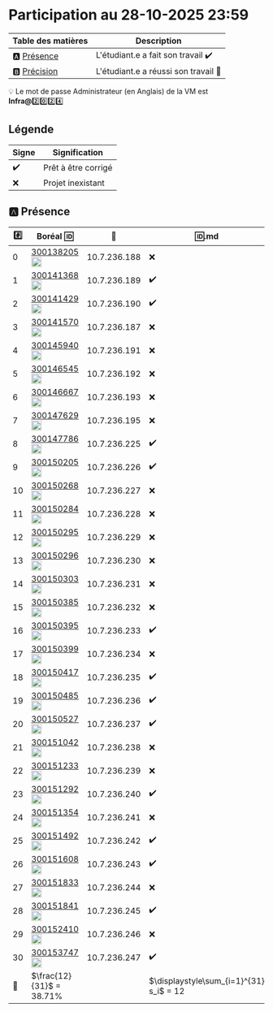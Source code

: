 # Participation au 28-10-2025 23:59

| Table des matières            | Description                                             |
|-------------------------------|---------------------------------------------------------|
| :a: [Présence](#a-présence)   | L'étudiant.e a fait son travail    :heavy_check_mark:   |
| :b: [Précision](#b-précision) | L'étudiant.e a réussi son travail  :tada:               |

:bulb: Le mot de passe Administrateur (en Anglais) de la VM est **Infra@**:two::zero::two::four:

## Légende

| Signe              | Signification                 |
|--------------------|-------------------------------|
| :heavy_check_mark: | Prêt à être corrigé           |
| :x:                | Projet inexistant             |

## :a: Présence

|:hash:| Boréal :id:                | :link: | :id:.md    | :rocket: |
|------|----------------------------|--------|------------|----------|
| 0 | [300138205](../300138205/README.md) [<image src='https://avatars0.githubusercontent.com/u/200685761?s=460&v=4' width=20 height=20></image>](https://github.com/taylor123marc) | 10.7.236.188 | :x: |
| 1 | [300141368](../300141368/README.md) [<image src='https://avatars0.githubusercontent.com/u/132600996?s=460&v=4' width=20 height=20></image>](https://github.com/daniella-diwa) | 10.7.236.189 | :heavy_check_mark: | :x: |
| 2 | [300141429](../300141429/README.md) [<image src='https://avatars0.githubusercontent.com/u/231347874?s=460&v=4' width=20 height=20></image>](https://github.com/barrynetwork) | 10.7.236.190 | :heavy_check_mark: | :heavy_check_mark: |
| 3 | [300141570](../300141570/README.md) [<image src='https://avatars0.githubusercontent.com/u/66260193?s=460&v=4' width=20 height=20></image>](https://github.com/swberk) | 10.7.236.187 | :x: |
| 4 | [300145940](../300145940/README.md) [<image src='https://avatars0.githubusercontent.com/u/234069235?s=460&v=4' width=20 height=20></image>](https://github.com/TasnimMarzouki) | 10.7.236.191 | :x: |
| 5 | [300146545](../300146545/README.md) [<image src='https://avatars0.githubusercontent.com/u/211592881?s=460&v=4' width=20 height=20></image>](https://github.com/saoudialaoua) | 10.7.236.192 | :x: |
| 6 | [300146667](../300146667/README.md) [<image src='https://avatars0.githubusercontent.com/u/205994773?s=460&v=4' width=20 height=20></image>](https://github.com/djaberbenyezza) | 10.7.236.193 | :x: |
| 7 | [300147629](../300147629/README.md) [<image src='https://avatars0.githubusercontent.com/u/231347782?s=460&v=4' width=20 height=20></image>](https://github.com/zoumarbalde-blip) | 10.7.236.195 | :x: |
| 8 | [300147786](../300147786/README.md) [<image src='https://avatars0.githubusercontent.com/u/231366133?s=460&v=4' width=20 height=20></image>](https://github.com/300786147) | 10.7.236.225 | :heavy_check_mark: | :heavy_check_mark: |
| 9 | [300150205](../300150205/README.md) [<image src='https://avatars0.githubusercontent.com/u/205994753?s=460&v=4' width=20 height=20></image>](https://github.com/blbsblm) | 10.7.236.226 | :heavy_check_mark: | :heavy_check_mark: |
| 10 | [300150268](../300150268/README.md) [<image src='https://avatars0.githubusercontent.com/u/207268490?s=460&v=4' width=20 height=20></image>](https://github.com/kemiche06) | 10.7.236.227 | :x: |
| 11 | [300150284](../300150284/README.md) [<image src='https://avatars0.githubusercontent.com/u/205994902?s=460&v=4' width=20 height=20></image>](https://github.com/aroua-git) | 10.7.236.228 | :x: |
| 12 | [300150295](../300150295/README.md) [<image src='https://avatars0.githubusercontent.com/u/205994740?s=460&v=4' width=20 height=20></image>](https://github.com/lounasallouti1) | 10.7.236.229 | :x: |
| 13 | [300150296](../300150296/README.md) [<image src='https://avatars0.githubusercontent.com/u/205198510?s=460&v=4' width=20 height=20></image>](https://github.com/bnnyouba99) | 10.7.236.230 | :x: |
| 14 | [300150303](../300150303/README.md) [<image src='https://avatars0.githubusercontent.com/u/211592293?s=460&v=4' width=20 height=20></image>](https://github.com/jessmaud) | 10.7.236.231 | :x: |
| 15 | [300150385](../300150385/README.md) [<image src='https://avatars0.githubusercontent.com/u/205994785?s=460&v=4' width=20 height=20></image>](https://github.com/belka1996) | 10.7.236.232 | :x: |
| 16 | [300150395](../300150395/README.md) [<image src='https://avatars0.githubusercontent.com/u/211577767?s=460&v=4' width=20 height=20></image>](https://github.com/ismailtrache) | 10.7.236.233 | :heavy_check_mark: | :heavy_check_mark: |
| 17 | [300150399](../300150399/README.md) [<image src='https://avatars0.githubusercontent.com/u/195236786?s=460&v=4' width=20 height=20></image>](https://github.com/chkips) | 10.7.236.234 | :x: |
| 18 | [300150417](../300150417/README.md) [<image src='https://avatars0.githubusercontent.com/u/212187666?s=460&v=4' width=20 height=20></image>](https://github.com/latifmuristaga) | 10.7.236.235 | :heavy_check_mark: | :heavy_check_mark: |
| 19 | [300150485](../300150485/README.md) [<image src='https://avatars0.githubusercontent.com/u/205994799?s=460&v=4' width=20 height=20></image>](https://github.com/nad1111) | 10.7.236.236 | :heavy_check_mark: | :heavy_check_mark: |
| 20 | [300150527](../300150527/README.md) [<image src='https://avatars0.githubusercontent.com/u/212277460?s=460&v=4' width=20 height=20></image>](https://github.com/akrembouraoui) | 10.7.236.237 | :heavy_check_mark: | :heavy_check_mark: |
| 21 | [300151042](../300151042/README.md) [<image src='https://avatars0.githubusercontent.com/u/62858035?s=460&v=4' width=20 height=20></image>](https://github.com/hichemhamdi10) | 10.7.236.238 | :x: |
| 22 | [300151233](../300151233/README.md) [<image src='https://avatars0.githubusercontent.com/u/223416913?s=460&v=4' width=20 height=20></image>](https://github.com/syphax25) | 10.7.236.239 | :x: |
| 23 | [300151292](../300151292/README.md) [<image src='https://avatars0.githubusercontent.com/u/205994792?s=460&v=4' width=20 height=20></image>](https://github.com/akahil521) | 10.7.236.240 | :heavy_check_mark: | :heavy_check_mark: |
| 24 | [300151354](../300151354/README.md) [<image src='https://avatars0.githubusercontent.com/u/212047331?s=460&v=4' width=20 height=20></image>](https://github.com/massinissamakoudi) | 10.7.236.241 | :x: |
| 25 | [300151492](../300151492/README.md) [<image src='https://avatars0.githubusercontent.com/u/206000307?s=460&v=4' width=20 height=20></image>](https://github.com/hacen19) | 10.7.236.242 | :heavy_check_mark: | :heavy_check_mark: |
| 26 | [300151608](../300151608/README.md) [<image src='https://avatars0.githubusercontent.com/u/205994734?s=460&v=4' width=20 height=20></image>](https://github.com/mohammedaiche434) | 10.7.236.243 | :heavy_check_mark: | :heavy_check_mark: |
| 27 | [300151833](../300151833/README.md) [<image src='https://avatars0.githubusercontent.com/u/109877652?s=460&v=4' width=20 height=20></image>](https://github.com/raoufbrs15) | 10.7.236.244 | :x: |
| 28 | [300151841](../300151841/README.md) [<image src='https://avatars0.githubusercontent.com/u/205994823?s=460&v=4' width=20 height=20></image>](https://github.com/massi9313) | 10.7.236.245 | :heavy_check_mark: | :heavy_check_mark: |
| 29 | [300152410](../300152410/README.md) [<image src='https://avatars0.githubusercontent.com/u/205994834?s=460&v=4' width=20 height=20></image>](https://github.com/imadboudeuf) | 10.7.236.246 | :x: |
| 30 | [300153747](../300153747/README.md) [<image src='https://avatars0.githubusercontent.com/u/211754108?s=460&v=4' width=20 height=20></image>](https://github.com/madjou15) | 10.7.236.247 | :heavy_check_mark: | :heavy_check_mark: |
| :abacus: | \$\\frac{12}{31}$ = 38.71% | | \$\displaystyle\sum_{i=1}^{31} s_i$ = 12 |
